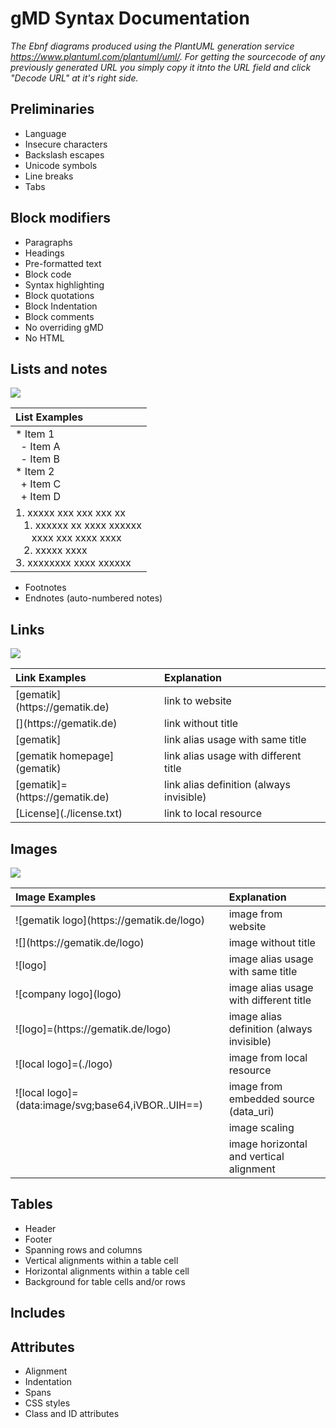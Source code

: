 # gMD Syntax Documentation

_The Ebnf diagrams produced using the PlantUML generation service https://www.plantuml.com/plantuml/uml/. 
For getting the sourcecode of any previously generated URL you simply copy it itnto the URL field 
and click "Decode URL" at it's right side._

## Preliminaries

- Language
- Insecure characters
- Backslash escapes
- Unicode symbols
- Line breaks
- Tabs

## Block modifiers

- Paragraphs
- Headings
- Pre-formatted text
- Block code
- Syntax highlighting
- Block quotations
- Block Indentation
- Block comments
- No overriding gMD 
- No HTML

## Lists and notes

![](http://www.plantuml.com/plantuml/svg/BO_1IiOm48JlVOfXJpL63rv5-17qw1C496bNAJJRqjs2KdrtD_O_BCjaC_Cn5xMy6HVvwBgNvxTNF64ohX57MxzuxDfkhpAoM1-oOPw4a_mRmqr4Btijl4NGFVrGyBdrkIC_aQu3HHX_cGjUPXS7nENxcOS-QAwCh5T0J59sGwDmLiD3ahfi35tpmEgu5jPiVXud-OG3KNSrzp5OXxpoYF8DIe7y-qb5At9X9tZHFm00)

| List Examples | 
|:--------------|
| * Item 1<br>&nbsp;&nbsp;- Item A<br>&nbsp;&nbsp;- Item B<br>* Item 2<br>&nbsp;&nbsp;+ Item C<br>&nbsp;&nbsp;+ Item D<br> |
| 1. xxxxx xxx xxx xxx xx<br>&nbsp;&nbsp;&nbsp;1. xxxxxx xx xxxx xxxxxx<br>&nbsp;&nbsp;&nbsp;&nbsp;&nbsp;&nbsp;xxxx xxx xxxx xxxx<br>&nbsp;&nbsp;&nbsp;2. xxxxx xxxx<br>3. xxxxxxxx xxxx xxxxxx<br> |

- Footnotes
- Endnotes (auto-numbered notes)

## Links 

![](http://www.plantuml.com/plantuml/svg/PO_DQiCm383lUGgXYt_86un0DjXWbxo0ROOJAynWb18hj8K-V9FGMqywVDydeRvAN8L6dfllh-47Ea27BJYGB8Mq_UGx2DsazJnk0iefY9n01UMPwXGlb40Mp-WTdWHzG6iWj83XNEImGsr_EUKf2bNFiUIuZqHpvYnvOMiEM--stjRoEFdVw_v0b2gy9PwfLBh-qqhMcBqs2E43cfuu7Syy0G00)

| Link Examples                        | Explanation                              |
|:-------------------------------------|:-----------------------------------------|
| \[gematik\](https[]()://gematik.de)  | link to website                          |
| \[](https[]()://gematik.de)          | link without title                       |
| \[gematik\]                          | link alias usage with same title         |
| \[gematik homepage\](gematik)        | link alias usage with different title    |  
| \[gematik\]=(https[]()://gematik.de) | link alias definition (always invisible) | 
| \[License](./license.txt)            | link to local resource                   |

## Images

![](http://www.plantuml.com/plantuml/svg/PO_DIaD138NtVOgOpVpGDv125HJSz0LcXf9sKXmOKfd9HONxyCQBEpV98by-pZbEfQ5yaTlkvVdq2WV01zm39Xi9j6bd7v_a6vI_T9_biYYuv82aWYik2yyhVN05lMV1d72xO2uO0nGJbKsKy80-labjLrAUMQWtibNvrgHfkqiClxGtsY-ZhvMKpijewmQU_uAScEk4Vx-Mea_-VEV1CGJJ18Jo2BiZ6sJLVW00)

| Image Examples                                       | Explanation                               |
|:-----------------------------------------------------|:------------------------------------------|
| !\[gematik logo\](https[]()://gematik.de/logo)       | image from website |
| !\[\](https[]()://gematik.de/logo)                   | image without title |
| !\[logo\]                                            | image alias usage with same title         |
| !\[company logo\](logo)                              | image alias usage with different title    |
| !\[logo\]=(https[]()://gematik.de/logo)              | image alias definition (always invisible) |
| !\[local logo\]=(./logo)                             | image from local resource                 |
| !\[local logo\]=(data:image/svg;base64,iVBOR..UIH==) | image from embedded source (data_uri)     |
|                                                      | image scaling                             |
|                                                      | image horizontal and vertical alignment   |

## Tables

- Header
- Footer
- Spanning rows and columns
- Vertical alignments within a table cell
- Horizontal alignments within a table cell
- Background for table cells and/or rows 

## Includes

## Attributes

- Alignment
- Indentation
- Spans
- CSS styles
- Class and ID attributes
   






